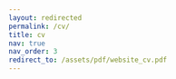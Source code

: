 ```yaml
---
layout: redirected
permalink: /cv/
title: cv
nav: true
nav_order: 3
redirect_to: /assets/pdf/website_cv.pdf
---
```


